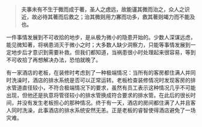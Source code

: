 > **夫事未有不生于微而成于著，圣人之虑远，故能谨其微而治之，众人之识近，故必待其著而后救之；治其微则用力寡而功多，救其著则竭力而不能及也。**

一件事情发展到不可收拾的地步，是从极为微小的隐患开始的。少数人深谋远虑，能见微知著，将祸患消灭于微小之时；大多数人缺少洞察力，只能等事情发展到一定地步后才意识到需要补救。但我们都知道，当祸患很小时处理起来很容易，等到不可收拾了再想解决办法，恐怕就晚了。

有一家酒店的老板，在装修时考虑到了一种极端情况：当所有的客房都住满人并同时洗澡时，酒店的排水系统是否可以正常运转。老板检查装修情况时发现客房的排水管道直径较小，不符合极端情况下的要求，虽然有员工表示这种情况几乎不可能出现，但他还是执意将管径较小的排水管换成符合要求的排水管。在此后的很长时间，并没有发生老板担心的那种情况。终于有一天，酒店的房间都住满了人并且客人同时洗澡，此事酒店的排水系统安然无恙。正是老板的睿智使得酒店避免了一场灾难。




